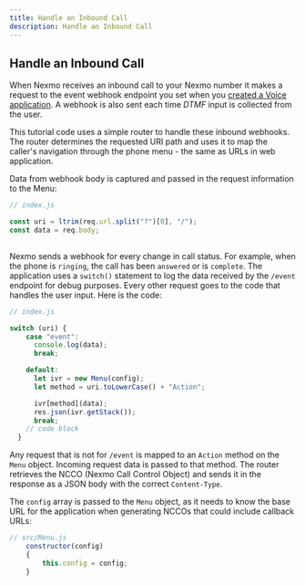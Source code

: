 ```yaml
---
title: Handle an Inbound Call
description: Handle an Inbound Call
---
```


## Handle an Inbound Call

When Nexmo receives an inbound call to your Nexmo number it makes a request to the event webhook endpoint you set when you [created a Voice application](/voice/voice-api/tutorials/ivr-node/voice-api/ivr-node/create-a-voice-application/). A webhook is also sent each time *DTMF* input is collected from the user.

This tutorial code uses a simple router to handle these inbound webhooks. The router determines the requested URI path and uses it to map the caller's navigation through the phone menu - the same as URLs in web application.

Data from webhook body is captured and passed in the request information to the Menu:

```javascript
// index.js

const uri = ltrim(req.url.split("?")[0], "/");
const data = req.body;
  
```

Nexmo sends a webhook for every change in call status. For example, when the phone is `ringing`, the call has been `answered` or is `complete`. The application uses a `switch()` statement to log the data received by the `/event` endpoint for debug purposes. Every other request goes to the code that handles the user input. Here is the code:

```javascript
// index.js

switch (uri) {
    case "event":
      console.log(data);
      break;

    default:
      let ivr = new Menu(config);
      let method = uri.toLowerCase() + "Action";

      ivr[method](data);
      res.json(ivr.getStack());
      break;
    // code block
  }
```

Any request that is not for `/event` is mapped to an `Action` method on the `Menu` object. Incoming request data is passed to that method. The router retrieves the NCCO (Nexmo Call Control Object) and sends it in the response as a JSON body with the correct `Content-Type`.

The `config` array is passed to the `Menu` object, as it needs to know the base URL for the application when generating NCCOs that could include callback URLs:

```javascript
// src/Menu.js
    constructor(config)
    {
        this.config = config;
    }
```
